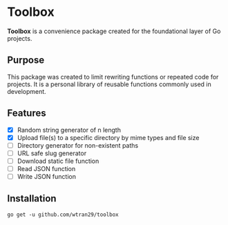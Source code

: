 # Toolbox

 <b>Toolbox</b> is a convenience package created for the foundational layer of Go projects.

## Purpose

This package was created to limit rewriting functions or repeated code for projects. It is a personal library of reusable functions commonly used in development.

## Features
- [X] Random string generator of n length
- [X] Upload file(s) to a specific directory by mime types and file size
- [ ] Directory generator for non-existent paths
- [ ] URL safe slug generator
- [ ] Download static file function
- [ ] Read JSON function
- [ ] Write JSON function

## Installation

`go get -u github.com/wtran29/toolbox`